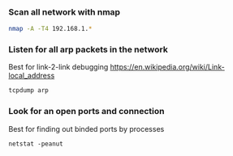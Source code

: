 ### Scan all network with nmap

```sh
nmap -A -T4 192.168.1.*
```

### Listen for all arp packets in the network
Best for link-2-link debugging https://en.wikipedia.org/wiki/Link-local_address

```sh 
tcpdump arp
```

### Look for an open ports and connection
Best for finding out binded ports by processes

```shell script
netstat -peanut
```

